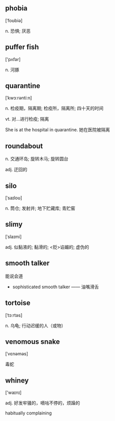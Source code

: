 

## phobia

[ˈfoʊbiə]

n.
恐惧; 厌恶


## puffer fish

['pʌfər]

n.
河豚


## quarantine

[ˈkwɔːrəntiːn]

n.
检疫期，隔离期; 检疫所，隔离所; 四十天的时间

vt.
对…进行检疫; 隔离

She is at the hospital in quarantine. 她在医院被隔离


## roundabout

n.
交通环岛; 旋转木马; 旋转圆台

adj.
迂回的


## silo

[ˈsaɪloʊ]

n.
筒仓; 发射井; 地下贮藏库; 青贮窖


## slimy

[ˈslaɪmi]

adj.
似黏液的; 黏滑的; <贬>谄媚的; 虚伪的


## smooth talker

能说会道

* sophisticated smooth talker —— 油嘴滑舌


## tortoise

[ˈtɔːrtəs]

n.
乌龟; 行动迟缓的人（或物）


## venomous snake

[ˈvɛnəməs]

毒蛇


## whiney

['waɪnɪ]

adj.
好发牢骚的，嘀咕不停的，烦躁的

habitually complaining
